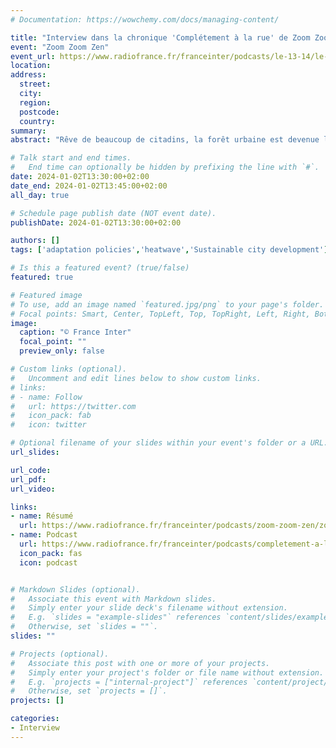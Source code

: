 ```yaml
---
# Documentation: https://wowchemy.com/docs/managing-content/

title: "Interview dans la chronique 'Complétement à la rue' de Zoom Zoom Zen: 'Les forêts urbaines'"
event: "Zoom Zoom Zen"
event_url: https://www.radiofrance.fr/franceinter/podcasts/le-13-14/le-13-14-du-jeudi-30-novembre-2023-6714396
location:
address:
  street:
  city:
  region:
  postcode:
  country:
summary: 
abstract: "Rêve de beaucoup de citadins, la forêt urbaine est devenue l’un des points majeurs des programmes électoraux. À Strasbourg, on parle de cinq cent mille arbres à venir, à Lyon, sur 25 % d’arbres en plus, et à Paris, ce sont cent soixante-dix mille arbres qui devraient être bientôt planté."

# Talk start and end times.
#   End time can optionally be hidden by prefixing the line with `#`.
date: 2024-01-02T13:30:00+02:00
date_end: 2024-01-02T13:45:00+02:00
all_day: true

# Schedule page publish date (NOT event date).
publishDate: 2024-01-02T13:30:00+02:00

authors: []
tags: ['adaptation policies','heatwave','Sustainable city development']

# Is this a featured event? (true/false)
featured: true

# Featured image
# To use, add an image named `featured.jpg/png` to your page's folder. 
# Focal points: Smart, Center, TopLeft, Top, TopRight, Left, Right, BottomLeft, Bottom, BottomRight.
image:
  caption: "© France Inter"
  focal_point: ""
  preview_only: false

# Custom links (optional).
#   Uncomment and edit lines below to show custom links.
# links:
# - name: Follow
#   url: https://twitter.com
#   icon_pack: fab
#   icon: twitter

# Optional filename of your slides within your event's folder or a URL.
url_slides:

url_code:
url_pdf:
url_video: 

links:
- name: Résumé
  url: https://www.radiofrance.fr/franceinter/podcasts/zoom-zoom-zen/zoom-zoom-zen-du-mardi-02-janvier-2024-2420020
- name: Podcast
  url: https://www.radiofrance.fr/franceinter/podcasts/completement-a-la-rue/completement-a-la-rue-du-mardi-02-janvier-2024-1013872
  icon_pack: fas
  icon: podcast


# Markdown Slides (optional).
#   Associate this event with Markdown slides.
#   Simply enter your slide deck's filename without extension.
#   E.g. `slides = "example-slides"` references `content/slides/example-slides.md`.
#   Otherwise, set `slides = ""`.
slides: ""

# Projects (optional).
#   Associate this post with one or more of your projects.
#   Simply enter your project's folder or file name without extension.
#   E.g. `projects = ["internal-project"]` references `content/project/deep-learning/index.md`.
#   Otherwise, set `projects = []`.
projects: []

categories:
- Interview
---
```

